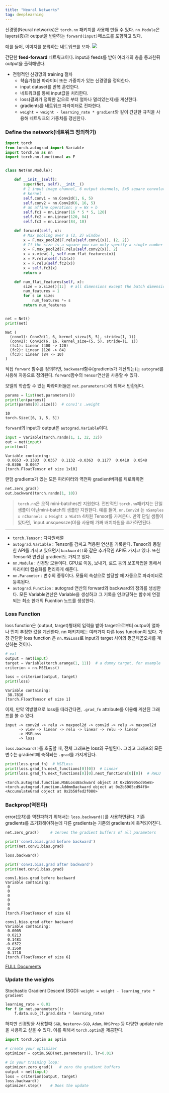 ```yaml
---
title: "Neural Networks"
tag: deeplearning
---
```


신경망(Neural networks)은 `torch.nn` 패키지를 사용해 만들 수 있다.
`nn.Module`은 layers(층)과 output을 반환하는 `forward(input)`메소드를 포함하고 있다.

예를 들어, 이미지를 분류하는 네트워크를 보자.
![](http://pytorch.org/tutorials/_images/mnist.png)

간단한 **feed-forward** 네트워크이다. input과 feeds를 받아 여러개의 층을 통과한뒤 output을 출력해낸다.

- 전형적인 신경망의 training 절차
	- 학습가능한 파라미터 또는 가중치가 있는 신경망을 정의한다.
	- input dataset를 반복 훈련한다.
	- 네트워크를 통해 input값을 처리한다.
	- loss(결과가 정확한 값으로 부터 얼마나 멀리있는지)를 계산한다.
	- gradients를 네트워크 파라미터로 전파한다.
	- `weight = weight - learning_rate * gradient`와 같이 간단한 규칙을 사용해 네트워크의 가중치를 갱신한다.

### Define the network(네트워크 정의하기)

```python
import torch
from torch.autograd import Variable
import torch.nn as nn
import torch.nn.functional as F


class Net(nn.Module):

    def __init__(self):
        super(Net, self).__init__()
        # 1 input image channel, 6 output channels, 5x5 square convolution
        # kernel
        self.conv1 = nn.Conv2d(1, 6, 5)
        self.conv2 = nn.Conv2d(6, 16, 5)
        # an affine operation: y = Wx + b
        self.fc1 = nn.Linear(16 * 5 * 5, 120)
        self.fc2 = nn.Linear(120, 84)
        self.fc3 = nn.Linear(84, 10)

    def forward(self, x):
        # Max pooling over a (2, 2) window
        x = F.max_pool2d(F.relu(self.conv1(x)), (2, 2))
        # If the size is a square you can only specify a single number
        x = F.max_pool2d(F.relu(self.conv2(x)), 2)
        x = x.view(-1, self.num_flat_features(x))
        x = F.relu(self.fc1(x))
        x = F.relu(self.fc2(x))
        x = self.fc3(x)
        return x

    def num_flat_features(self, x):
        size = x.size()[1:]  # all dimensions except the batch dimension
        num_features = 1
        for s in size:
            num_features *= s
        return num_features


net = Net()
print(net)
```
```
Net (
  (conv1): Conv2d(1, 6, kernel_size=(5, 5), stride=(1, 1))
  (conv2): Conv2d(6, 16, kernel_size=(5, 5), stride=(1, 1))
  (fc1): Linear (400 -> 120)
  (fc2): Linear (120 -> 84)
  (fc3): Linear (84 -> 10)
)
```
직접 `forward` 함수를 정의하면, `backwoard`함수(gradients가 계산되는)는 `autograd`를 사용해 자동으로 정의된다. `forward`함수의 `Tensor`연산을 사용할 수 있다.

모델의 학습할 수 있는 파라미터들은 `net.parameters()`에 의해서 반환된다.

```python
params = list(net.parameters())
print(len(params))
print(params[0].size())  # conv1's .weight
```
```
10
torch.Size([6, 1, 5, 5])
```

`forward`의 input과 output은 `autograd.Variable`이다.

```python
input = Variable(torch.randn(1, 1, 32, 32))
out = net(input)
print(out)
```
```
Variable containing:
 0.0653 -0.1383  0.0357  0.1132 -0.0363  0.1177  0.0418  0.0548 -0.0306  0.0047
[torch.FloatTensor of size 1x10]
```

랜덤 gradients가 있는 모든 파라미터와 역전파 gradient버퍼를 제로화하면

```python
net.zero_grad()
out.backward(torch.randn(1, 10))
```

> `torch.nn`은 오직 mini-batches만 지원한다. 전반적인 `torch.nn`패키지는  단일 샘플이 아닌mini-batch의 샘플만 지원한다.
예를 들어, `nn.Conv2d` 는 `nSamples x nChannels x Height x Width` 4차원 Tensor를 가져온다.
만약 단일 샘플이 있다면, `input.unsquessze(0)을 사용해 가짜 배치차원을 추가하면된다.

---
- `torch.Tensor` : 다차원배열
- `autograd.Variable` : Tensor를 감싸고 적용된 연산을 기록한다. Tensor와 동일한 API를 가지고 있으면서 `backward()`와 같은 추가적인 API도 가지고 있다. 또한 Tensor와 연관된 gradient도 가지고 있다.
- `nn.Module` : 신경망 모듈이다. GPU로 이동, 보내기, 로드 등의 보조작업을 통해서 파라미터 캡슐화를 편리하게 해준다.
- `nn.Parameter` : 변수의 종류이다. 모듈의 속성으로 할당할 때 자동으로 파라미터로 등록된다.
- `autograd.Function` : autograd 연산의 forward와 backward의 정의를 생성한다. 모든 Variable연산은 Variable을 생성하고 그 기록을 인코딩하는 함수에 연결되는 최소 한개의 Fucntion 노드를 생성한다.

### Loss Function
loss function은 (output, target)형태의 입력을 받아 target으로부터 outpu이 얼마나 먼지 추정한 값을 계산한다.
nn 패키지에는 여러가지 다른 loss function이 있다. 가장 간단한 loss function 은 `nn.MSELoss`로 input과 target 사이의 평균제곱오차를 계산하는 것이다.

```python
# ex)
output = net(input)
target = Variable(torch.arange(1, 11))  # a dummy target, for example
criterion = nn.MSELoss()

loss = criterion(output, target)
print(loss)
```
```
Variable containing:
 38.7810
[torch.FloatTensor of size 1]
```

이제, 만약 역방향으로 loss를 따라간다면, `.grad_fn` attribute를 이용해 계산된 그래프를 볼 수 있다.
```
input -> conv2d -> relu -> maxpool2d -> conv2d -> relu -> maxpool2d
      -> view -> linear -> relu -> linear -> relu -> linear
      -> MSELoss
      -> loss
```

`loss.backward()`를 호출할 때, 전체 그래프는 loss와 구별된다. 그리고 그래프의 모든 변수는 gradient에 축적되는 `.grad`를 가지게된다.

```python
print(loss.grad_fn)  # MSELoss
print(loss.grad_fn.next_functions[0][0])  # Linear
print(loss.grad_fn.next_functions[0][0].next_functions[0][0])  # ReLU
```

```
<torch.autograd.function.MSELossBackward object at 0x2b5905cd95e8>
<torch.autograd.function.AddmmBackward object at 0x2b5905cd94f8>
<AccumulateGrad object at 0x2b58fed2f080>
```

### Backprop(역전파)

error(오차)를 역전파하기 위해서는 `loss.backward()`를 사용하면된다. 기존 gradients를 초기화해야하는데 다른 gradients는 기존의 gradients에 축적되어진다.

```python
net.zero_grad()     # zeroes the gradient buffers of all parameters

print('conv1.bias.grad before backward')
print(net.conv1.bias.grad)

loss.backward()

print('conv1.bias.grad after backward')
print(net.conv1.bias.grad)
```
```
conv1.bias.grad before backward
Variable containing:
 0
 0
 0
 0
 0
 0
[torch.FloatTensor of size 6]

conv1.bias.grad after backward
Variable containing:
 0.0005
 0.0213
 0.1481
-0.0372
 0.1560
 0.1718
[torch.FloatTensor of size 6]
```

[FULL Documents](http://pytorch.org/docs/master/nn.html)

### Update the weights

Stochastic Gradient Descent (SGD): `weight = weight - learning_rate * gradient`

```python
learning_rate = 0.01
for f in net.parameters():
    f.data.sub_(f.grad.data * learning_rate)
```

하지만 신경망을 사용할때 `SGD`, `Nesterov-SGD`, `Adam`, `RMSProp` 등 다양한 update rule을 사용하고 싶을 수 있다. 이를 위해서 `torch.optim`을 제공한다.

```python
import torch.optim as optim

# create your optimizer
optimizer = optim.SGD(net.parameters(), lr=0.01)

# in your training loop:
optimizer.zero_grad()   # zero the gradient buffers
output = net(input)
loss = criterion(output, target)
loss.backward()
optimizer.step()    # Does the update
```